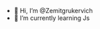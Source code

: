 - 👋 Hi, I’m @Zemitgrukervich
- 🌱 I’m currently learning Js


<!---
Zemitgrukervich/Zemitgrukervich is a ✨ special ✨ repository because its `README.md` (this file) appears on your GitHub profile.
You can click the Preview link to take a look at your changes.
--->
